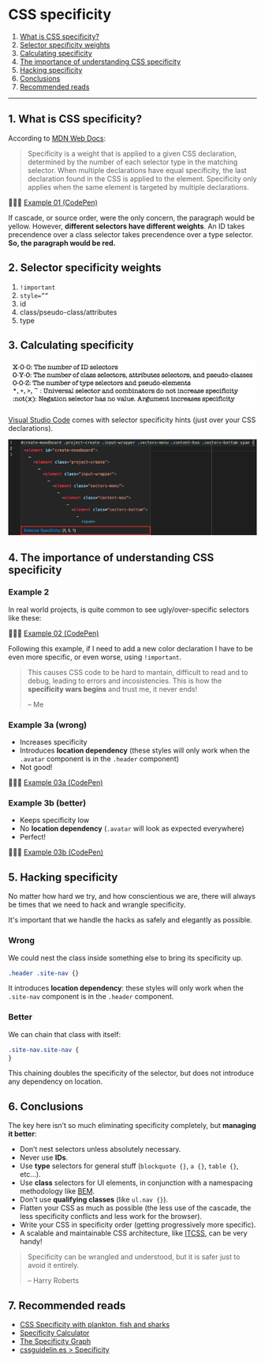 # CSS specificity

1. [What is CSS specificity?](#1-what-is-css-specificity)
2. [Selector specificity weights](#2-selector-specificity-weights)
3. [Calculating specificity](#3-calculating-specificity)
4. [The importance of understanding CSS specificity](#4-the-importance-of-understanding-css-specificity)
5. [Hacking specificity](#5-hacking-specificity)
6. [Conclusions](#6-conclusions)
7. [Recommended reads](#7-recommended-reads)

---

## 1. What is CSS specificity?

According to [MDN Web Docs](https://developer.mozilla.org/en-US/docs/Web/CSS/Specificity):

> Specificity is a weight that is applied to a given CSS declaration, determined by the number of each selector type in the matching selector. When multiple declarations have equal specificity, the last declaration found in the CSS is applied to the element. Specificity only applies when the same element is targeted by multiple declarations.

👨🏻‍💻 [Example 01 (CodePen)](https://codepen.io/nadalsol/pen/VwmyPMQ)

If cascade, or source order, were the only concern, the paragraph would be yellow. However, **different selectors have different weights**. An ID takes precendence over a class selector takes precendence over a type selector. **So, the paragraph would be red.**

## 2. Selector specificity weights

1. `!important`
2. `style=””`
3. id
4. class/pseudo-class/attributes
5. type

## 3. Calculating specificity

<img src="./img/css-specifishity.png" alt="CSS specifishity" />

[Visual Studio Code](https://code.visualstudio.com/) comes with selector specificity hints (just over your CSS declarations).

<img src="./img/vscode-selector-specificity-hint.png" alt="Selector specificity hint" />

## 4. The importance of understanding CSS specificity

### Example 2

In real world projects, is quite common to see ugly/over-specific selectors like these:

👨🏻‍💻 [Example 02 (CodePen)](https://codepen.io/nadalsol/pen/MWbrJxj)

Following this example, if I need to add a new color declaration I have to be even more specific, or even worse, using `!important`.

> This causes CSS code to be hard to mantain, difficult to read and to debug, leading to errors and incosistencies. This is how the **specificity wars begins** and trust me, it never ends!
>
> – Me

### Example 3a (wrong)

- Increases specificity
- Introduces **location dependency** (these styles will only work when the `.avatar` component is in the `.header` component)
- Not good!

👨🏻‍💻 [Example 03a (CodePen)](https://codepen.io/nadalsol/pen/WNodpzR)

### Example 3b (better)

- Keeps specificity low
- No **location dependency** (`.avatar` will look as expected everywhere)
- Perfect!

👨🏻‍💻 [Example 03b (CodePen)](https://codepen.io/nadalsol/pen/XWNVMOP)

## 5. Hacking specificity

No matter how hard we try, and how conscientious we are, there will always be times that we need to hack and wrangle specificity.

It's important that we handle the hacks as safely and elegantly as possible.

### Wrong

We could nest the class inside something else to bring its specificity up.

<!-- prettier-ignore -->
```scss
.header .site-nav {}
```

It introduces **location dependency**: these styles will only work when the `.site-nav` component is in the `.header` component.

### Better

We can chain that class with itself:

<!-- prettier-ignore -->
```scss
.site-nav.site-nav {
}
```

This chaining doubles the specificity of the selector, but does not introduce any dependency on location.

## 6. Conclusions

The key here isn’t so much eliminating specificity completely, but **managing it better**:

- Don’t nest selectors unless absolutely necessary.
- Never use **IDs**.
- Use **type** selectors for general stuff (`blockquote {}`, `a {}`, `table {}`, etc…).
- Use **class** selectors for UI elements, in conjunction with a namespacing methodology like [BEM](https://csswizardry.com/2013/01/mindbemding-getting-your-head-round-bem-syntax/).
- Don't use **qualifying classes** (like `ul.nav {}`).
- Flatten your CSS as much as possible (the less use of the cascade, the less specificity conflicts and less work for the browser).
- Write your CSS in specificity order (getting progressively more specific).
- A scalable and maintainable CSS architecture, like [ITCSS](https://speakerdeck.com/dafed/managing-css-projects-with-itcss), can be very handy!

> Specificity can be wrangled and understood, but it is safer just to avoid it entirely.
>
> – Harry Roberts

## 7. Recommended reads

- [CSS Specificity with plankton, fish and sharks](http://www.standardista.com/css3/css-specificity/)
- [Specificity Calculator](https://specificity.keegan.st/)
- [The Specificity Graph](https://csswizardry.com/2014/10/the-specificity-graph/)
- [cssguidelin.es > Specificity](https://cssguidelin.es/#specificity)
